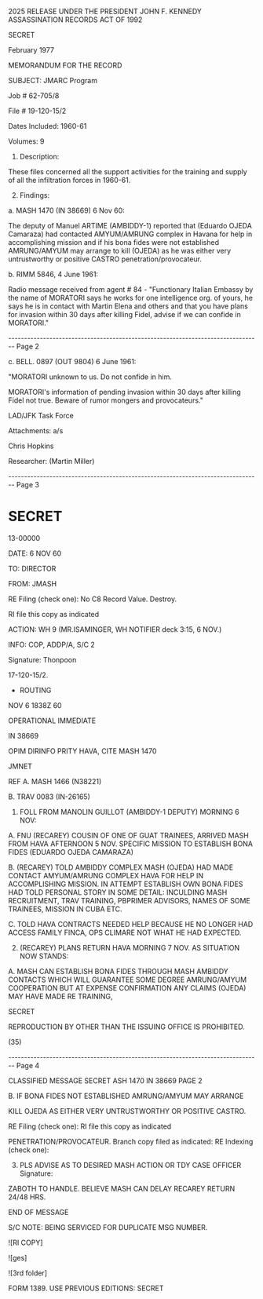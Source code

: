2025 RELEASE UNDER THE PRESIDENT JOHN F. KENNEDY ASSASSINATION RECORDS ACT OF 1992

SECRET

February 1977

MEMORANDUM FOR THE RECORD

SUBJECT: JMARC Program

Job # 62-705/8

File # 19-120-15/2

Dates Included: 1960-61

Volumes: 9

1. Description:

These files concerned all the support activities
for the training and supply of all the infiltration forces
in 1960-61.

2. Findings:

a. MASH 1470 (IN 38669) 6 Nov 60:

The deputy of Manuel ARTIME (AMBIDDY-1) reported that (Eduardo OJEDA Camaraza) had contacted
AMYUM/AMRUNG complex in Havana for help in accomplishing
mission and if his bona fides were not established
AMRUNG/AMYUM may arrange to kill (OJEDA) as he was either
very untrustworthy or positive CASTRO penetration/provocateur.

b. RIMM 5846, 4 June 1961:

Radio message received from agent # 84 -
"Functionary Italian Embassy by the name of MORATORI says
he works for one intelligence org. of yours, he says he is
in contact with Martin Elena and others and that you have
plans for invasion within 30 days after killing Fidel,
advise if we can confide in MORATORI."


-------------------------------------------------------------------------------- Page 2

c. BELL. 0897 (OUT 9804) 6 June 1961:

"MORATORI unknown to us. Do not confide in him.

MORATORI's information of pending invasion within 30 days after killing Fidel not true. Beware of rumor mongers and provocateurs."

LAD/JFK Task Force

Attachments: a/s

Chris Hopkins

Researcher: (Martin Miller)


-------------------------------------------------------------------------------- Page 3

# SECRET

13-00000

DATE: 6 NOV 60

TO: DIRECTOR

FROM: JMASH

RE Filing (check one):
No C8 Record Value. Destroy.

RI file this copy as indicated

ACTION: WH 9 (MR.ISAMINGER, WH NOTIFIER deck 3:15, 6 NOV.)

INFO: COP, ADDP/A, S/C 2

Signature: Thonpoon

17-120-15/2.

* ROUTING

NOV 6 1838Z 60

OPERATIONAL IMMEDIATE

IN 38669

OPIM DIRINFO PRITY HAVA, CITE MASH 1470

JMNET

REF A. MASH 1466 (N38221)

B. TRAV 0083 (IN-26165)

1. FOLL FROM MANOLIN GUILLOT (AMBIDDY-1 DEPUTY) MORNING 6 NOV:

A. FNU (RECAREY) COUSIN OF ONE OF GUAT TRAINEES, ARRIVED MASH FROM HAVA AFTERNOON 5 NOV. SPECIFIC MISSION TO ESTABLISH BONA FIDES (EDUARDO OJEDA CAMARAZA)

B. (RECAREY) TOLD AMBIDDY COMPLEX MASH (OJEDA) HAD MADE CONTACT AMYUM/AMRUNG COMPLEX HAVA FOR HELP IN ACCOMPLISHING MISSION. IN ATTEMPT ESTABLISH OWN BONA FIDES HAD TOLD PERSONAL STORY IN SOME DETAIL: INCULDING MASH RECRUITMENT, TRAV TRAINING, PBPRIMER ADVISORS, NAMES OF SOME TRAINEES, MISSION IN CUBA ETC.

C. TOLD HAVA CONTRACTS NEEDED HELP BECAUSE HE NO LONGER HAD ACCESS FAMILY FINCA, OPS CLIMARE NOT WHAT HE HAD EXPECTED.

2. (RECAREY) PLANS RETURN HAVA MORNING 7 NOV. AS SITUATION NOW STANDS:

A. MASH CAN ESTABLISH BONA FIDES THROUGH MASH AMBIDDY CONTACTS WHICH WILL GUARANTEE SOME DEGREE AMRUNG/AMYUM COOPERATION BUT AT EXPENSE CONFIRMATION ANY CLAIMS (OJEDA) MAY HAVE MADE RE TRAINING,

SECRET

REPRODUCTION BY OTHER THAN THE ISSUING OFFICE IS PROHIBITED.

(35)


-------------------------------------------------------------------------------- Page 4

CLASSIFIED MESSAGE
SECRET
ASH 1470
IN 38669 PAGE 2

B. IF BONA FIDES NOT ESTABLISHED AMRUNG/AMYUM MAY ARRANGE

KILL OJEDA AS EITHER VERY UNTRUSTWORTHY OR POSITIVE CASTRO.

RE Filing (check one):
RI file this copy as indicated

PENETRATION/PROVOCATEUR.
Branch copy filed as indicated:
RE Indexing (check one):

3. PLS ADVISE AS TO DESIRED MASH ACTION OR TDY CASE OFFICER
   Signature:

ZABOTH TO HANDLE. BELIEVE MASH CAN DELAY RECAREY RETURN 24/48 HRS.

END OF MESSAGE

S/C NOTE: BEING SERVICED FOR DUPLICATE MSG NUMBER.

![RI COPY]

![ges]

![3rd folder]

FORM 1389. USE PREVIOUS
EDITIONS:
SECRET
